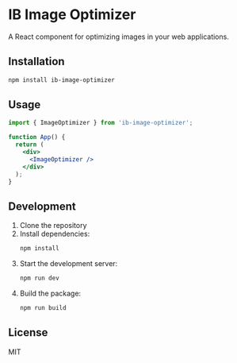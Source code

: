 # IB Image Optimizer

A React component for optimizing images in your web applications.

## Installation

```bash
npm install ib-image-optimizer
```

## Usage

```jsx
import { ImageOptimizer } from 'ib-image-optimizer';

function App() {
  return (
    <div>
      <ImageOptimizer />
    </div>
  );
}
```

## Development

1. Clone the repository
2. Install dependencies:
   ```bash
   npm install
   ```
3. Start the development server:
   ```bash
   npm run dev
   ```
4. Build the package:
   ```bash
   npm run build
   ```

## License

MIT 
